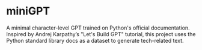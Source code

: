 # miniGPT
A minimal character-level GPT trained on Python's official documentation. Inspired by Andrej Karpathy’s "Let's Build GPT" tutorial, this project uses the Python standard library docs as a dataset to generate tech-related text.

